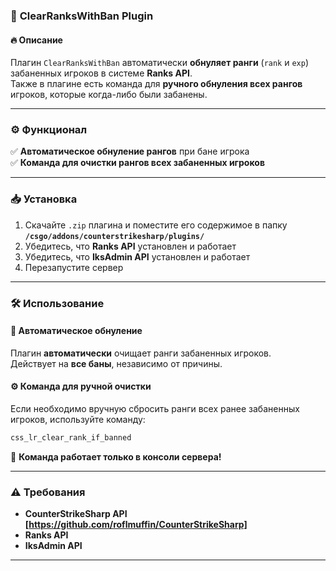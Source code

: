 ### 📌 **ClearRanksWithBan Plugin**

#### 🔥 **Описание**
Плагин `ClearRanksWithBan` автоматически **обнуляет ранги** (`rank` и `exp`) забаненных игроков в системе **Ranks API**.  
Также в плагине есть команда для **ручного обнуления всех рангов** игроков, которые когда-либо были забанены.

---

### ⚙ **Функционал**
✅ **Автоматическое обнуление рангов** при бане игрока  
✅ **Команда для очистки рангов всех забаненных игроков**

---

### 📥 **Установка**
1. Скачайте `.zip` плагина и поместите его содержимое в папку **`/csgo/addons/counterstrikesharp/plugins/`**
2. Убедитесь, что **Ranks API** установлен и работает
3. Убедитесь, что **IksAdmin API** установлен и работает
4. Перезапустите сервер

---

### 🛠 **Использование**

#### **🔄 Автоматическое обнуление**
Плагин **автоматически** очищает ранги забаненных игроков.  
Действует на **все баны**, независимо от причины.

#### **⚙ Команда для ручной очистки**
Если необходимо вручную сбросить ранги всех ранее забаненных игроков, используйте команду:

```sh
css_lr_clear_rank_if_banned
```
📌 **Команда работает только в консоли сервера!**

---

### ⚠ **Требования**
- **CounterStrikeSharp API [https://github.com/roflmuffin/CounterStrikeSharp]**
- **Ranks API**
- **IksAdmin API**

---
